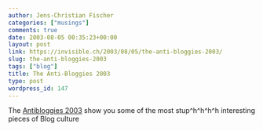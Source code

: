 ```yaml
---
author: Jens-Christian Fischer
categories: ["musings"]
comments: true
date: 2003-08-05 00:35:23+00:00
layout: post
link: https://invisible.ch/2003/08/05/the-anti-bloggies-2003/
slug: the-anti-bloggies-2003
tags: ["blog"]
title: The Anti-Bloggies 2003
type: post
wordpress_id: 147
---
```


The [Antibloggies 2003](https://www.antibloggies.com/) show you some of the most stup^h^h^h^h interesting pieces of Blog culture
